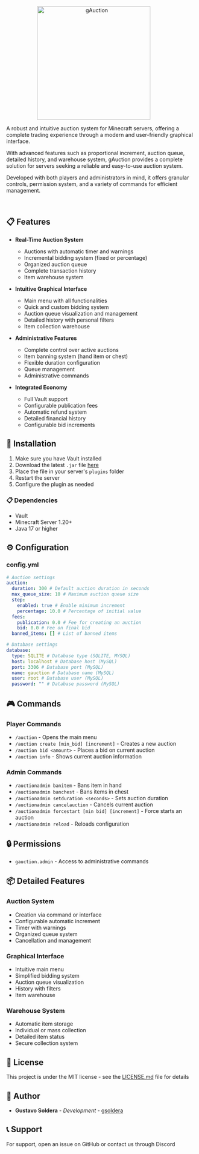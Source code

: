 <div align="center">
    <img src="./gauction.gif" alt="gAuction" width="300" height="300" style="margin-right: 40px;">
    <br clear="left"/>
    <div style="text-align: left; max-width: 600px;">
        <p>
            A robust and intuitive auction system for Minecraft servers, offering a complete trading experience through a modern and user-friendly graphical interface.
        </p>
        <p>
            With advanced features such as proportional increment, auction queue, detailed history, and warehouse system, gAuction provides a complete solution for servers seeking a reliable and easy-to-use auction system.
        </p>
        <p>
            Developed with both players and administrators in mind, it offers granular controls, permission system, and a variety of commands for efficient management.
        </p>
    </div>
</div>

<br clear="left"/>

## 📋 Features

- **Real-Time Auction System**
  - Auctions with automatic timer and warnings
  - Incremental bidding system (fixed or percentage)
  - Organized auction queue
  - Complete transaction history
  - Item warehouse system

- **Intuitive Graphical Interface**
  - Main menu with all functionalities
  - Quick and custom bidding system
  - Auction queue visualization and management
  - Detailed history with personal filters
  - Item collection warehouse

- **Administrative Features**
  - Complete control over active auctions
  - Item banning system (hand item or chest)
  - Flexible duration configuration
  - Queue management
  - Administrative commands

- **Integrated Economy**
  - Full Vault support
  - Configurable publication fees
  - Automatic refund system
  - Detailed financial history
  - Configurable bid increments

## 🚀 Installation

1. Make sure you have Vault installed
2. Download the latest `.jar` file [here](https://github.com/g-soldera/gAuction/releases)
3. Place the file in your server's `plugins` folder
4. Restart the server
5. Configure the plugin as needed

### 📋 Dependencies

- Vault
- Minecraft Server 1.20+
- Java 17 or higher

## ⚙️ Configuration

### config.yml

```yaml
# Auction settings
auction:
  duration: 300 # Default auction duration in seconds
  max_queue_size: 10 # Maximum auction queue size
  step:
    enabled: true # Enable minimum increment
    percentage: 10.0 # Percentage of initial value
  fees:
    publication: 0.0 # Fee for creating an auction
    bid: 0.0 # Fee on final bid
  banned_items: [] # List of banned items

# Database settings
database:
  type: SQLITE # Database type (SQLITE, MYSQL)
  host: localhost # Database host (MySQL)
  port: 3306 # Database port (MySQL)
  name: gauction # Database name (MySQL)
  user: root # Database user (MySQL)
  password: "" # Database password (MySQL)
```

## 🎮 Commands

### Player Commands
- `/auction` - Opens the main menu
- `/auction create [min_bid] [increment]` - Creates a new auction
- `/auction bid <amount>` - Places a bid on current auction
- `/auction info` - Shows current auction information

### Admin Commands
- `/auctionadmin banitem` - Bans item in hand
- `/auctionadmin banchest` - Bans items in chest
- `/auctionadmin setduration <seconds>` - Sets auction duration
- `/auctionadmin cancelauction` - Cancels current auction
- `/auctionadmin forcestart [min bid] [increment]` - Force starts an auction
- `/auctionadmin reload` - Reloads configuration

## 🔒 Permissions

- `gauction.admin` - Access to administrative commands

## 📦 Detailed Features

### Auction System
- Creation via command or interface
- Configurable automatic increment
- Timer with warnings
- Organized queue system
- Cancellation and management

### Graphical Interface
- Intuitive main menu
- Simplified bidding system
- Auction queue visualization
- History with filters
- Item warehouse

### Warehouse System
- Automatic item storage
- Individual or mass collection
- Detailed item status
- Secure collection system

## 📝 License

This project is under the MIT license - see the [LICENSE.md](LICENSE.md) file for details

## 👥 Author

- **Gustavo Soldera** - *Development* - [gsoldera](https://github.com/g-soldera)

## 📞 Support

For support, open an issue on GitHub or contact us through Discord